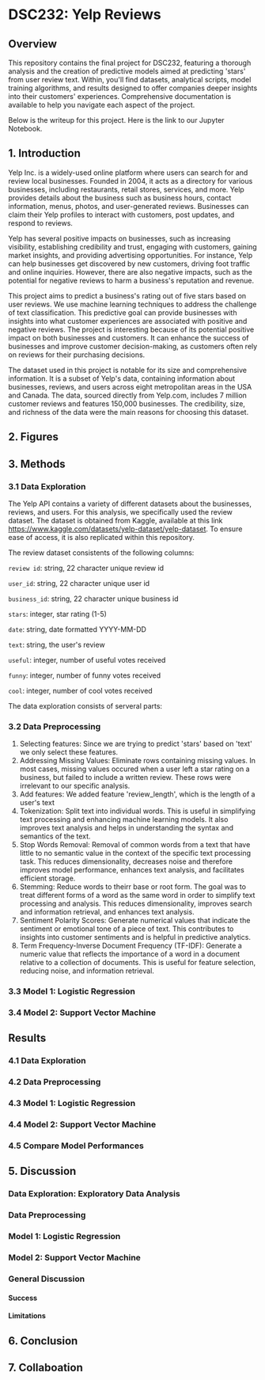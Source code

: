 # DSC232: Yelp Reviews

## Overview
This repository contains the final project for DSC232, featuring a thorough analysis and the creation of predictive models aimed at predicting 'stars' from user review text. Within, you'll find datasets, analytical scripts, model training algorithms, and results designed to offer companies deeper insights into their customers' experiences. Comprehensive documentation is available to help you navigate each aspect of the project.

Below is the writeup for this project. Here is the link to our Jupyter Notebook.

## 1. Introduction
Yelp Inc. is a widely-used online platform where users can search for and review local businesses. Founded in 2004, it acts as a directory for various businesses, including restaurants, retail stores, services, and more. Yelp provides details about the business such as business hours, contact information, menus, photos, and user-generated reviews. Businesses can claim their Yelp profiles to interact with customers, post updates, and respond to reviews.

Yelp has several positive impacts on businesses, such as increasing visibility, establishing credibility and trust, engaging with customers, gaining market insights, and providing advertising opportunities. For instance, Yelp can help businesses get discovered by new customers, driving foot traffic and online inquiries. However, there are also negative impacts, such as the potential for negative reviews to harm a business's reputation and revenue.

This project aims to predict a business's rating out of five stars based on user reviews. We use machine learning techniques to address the challenge of text classification. This predictive goal can provide businesses with insights into what customer experiences are associated with positive and negative reviews. The project is interesting because of its potential positive impact on both businesses and customers. It can enhance the success of businesses and improve customer decision-making, as customers often rely on reviews for their purchasing decisions.

The dataset used in this project is notable for its size and comprehensive information. It is a subset of Yelp's data, containing information about businesses, reviews, and users across eight metropolitan areas in the USA and Canada. The data, sourced directly from Yelp.com, includes 7 million customer reviews and features 150,000 businesses. The credibility, size, and richness of the data were the main reasons for choosing this dataset.

## 2. Figures

## 3. Methods
### 3.1 Data Exploration
The Yelp API contains a variety of different datasets about the businesses, reviews, and users. For this analysis, we specifically used the review dataset. The dataset is obtained from Kaggle, available at this link https://www.kaggle.com/datasets/yelp-dataset/yelp-dataset. To ensure ease of access, it is also replicated within this repository.

The review dataset consistents of the following columns:

`review id`: string, 22 character unique review id

`user_id`: string, 22 character unique user id

`business_id`: string, 22 character unique business id

`stars`: integer, star rating (1-5)

`date`: string, date formatted YYYY-MM-DD

`text`: string, the user's review

`useful`: integer, number of useful votes received

`funny`: integer, number of funny votes received

`cool`: integer, number of cool votes received

The data exploration consists of serveral parts:


### 3.2 Data Preprocessing
1. Selecting features: Since we are trying to predict 'stars' based on 'text' we only select these features. 
2. Addressing Missing Values: Eliminate rows containing missing values. In most cases, missing values occured when a user left a star rating on a business, but failed to include a written review. These rows were irrelevant to our specific analysis.
3. Add features: We added feature 'review_length', which is the length of a user's text
4. Tokenization: Split text into individual words. This is useful in simplifying text processing and enhancing machine learning models. It also improves text analysis and helps in understanding the syntax and semantics of the text.
5. Stop Words Removal: Removal of common words from a text that have little to no semantic value in the context of the specific text processing task. This reduces dimensionality, decreases noise and therefore improves model performance, enhances text analysis, and facilitates efficient storage.
6. Stemming:  Reduce words to theirr base or root form. The goal was to treat different forms of a word as the same word in order to simplify text processing and analysis. This reduces dimensionality, improves search and information retrieval, and enhances text analysis.
7. Sentiment Polarity Scores: Generate numerical values that indicate the sentiment or emotional tone of a piece of text. This contributes to insights into customer sentiments and is helpful in predictive analytics.
8. Term Frequency-Inverse Document Frequency (TF-IDF): Generate a numeric value that reflects the importance of a word in a document relative to a collection of documents. This is useful for feature selection, reducing noise, and information retrieval.
   
### 3.3 Model 1: Logistic Regression
### 3.4 Model 2: Support Vector Machine

## Results
### 4.1 Data Exploration
### 4.2 Data Preprocessing
### 4.3 Model 1: Logistic Regression
### 4.4 Model 2: Support Vector Machine
### 4.5 Compare Model Performances

## 5. Discussion
### Data Exploration: Exploratory Data Analysis
### Data Preprocessing
### Model 1: Logistic Regression
### Model 2: Support Vector Machine
### General Discussion
#### Success
#### Limitations

## 6. Conclusion

## 7. Collaboation


